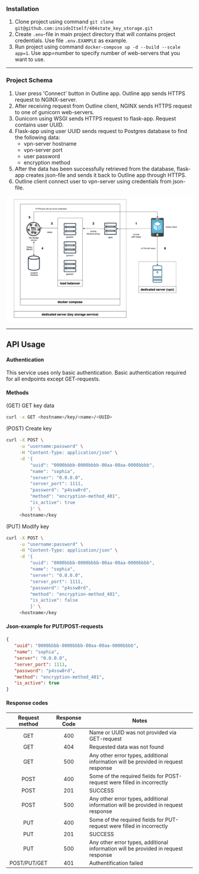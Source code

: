 ### Installation

1. Clone project using command `git clone git@github.com:insideItself/404state_key_storage.git`
2. Create `.env`-file in main project directory that will contains project credentials. Use file `.env.EXAMPLE` as example.
3. Run project using command `docker-compose up -d --build --scale app=1`. Use app=number to specify number of web-servers that you want to use.
---
### Project Schema

1. User press 'Connect' button in Outline app. Outline app sends HTTPS request to NGINX-server.
2. After receiving request from Outline client, NGINX sends HTTPS request to one of gunicorn web-servers.
3. Gunicorn using WSGI sends HTTPS request to flask-app. Request contains user UUID.
4. Flask-app using user UUID sends request to Postgres database to find the following data:
   * vpn-server hostname
   * vpn-server port
   * user password
   * encryption method
5. After the data has been successfully retrieved from the database, flask-app creates json-file and sends it back to Outline app through HTTPS.
6. Outline client connect user to vpn-server using credentials from json-file.

![database_schema](docs/schema.jpg)

---
## API Usage

#### Authentication

This service uses only basic authentication.
Basic authentication required for all endpoints except GET-requests.

#### Methods

 (GET) GET key data
```bash
curl -x GET <hostname>/key/<name>/<UUID>
```

(POST) Create key
```bash
curl -X POST \
     -u "username:password" \
     -H "Content-Type: application/json" \
     -d '{
         "uuid": "0000bbbb-0000bbbb-00aa-00aa-0000bbbb",
         "name": "sophia",
         "server": "0.0.0.0",
         "server_port": 1111,
         "password": "p4ssw0rd",
         "method": "encryption-method_401",
         "is_active": true
         }' \
     <hostname>/key
```

(PUT) Modify key
```bash
curl -X POST \
     -u "username:password" \
     -H "Content-Type: application/json" \
     -d '{
         "uuid": "0000bbbb-0000bbbb-00aa-00aa-0000bbbb",
         "name": "sophia",
         "server": "0.0.0.0",
         "server_port": 1111,
         "password": "p4ssw0rd",
         "method": "encryption-method_401",
         "is_active": false
         }' \
     <hostname>/key
```

#### Json-example for PUT/POST-requests

```json
{
   "uuid": "0000bbbb-0000bbbb-00aa-00aa-0000bbbb",
   "name": "sophia",
   "server": "0.0.0.0",
   "server_port": 1111,
   "password": "p4ssw0rd",
   "method": "encryption-method_401",
   "is_active": true
}
```

#### Response codes

| Request method | Response Code | Notes                                                                              |
|:--------------:|:-------------:|------------------------------------------------------------------------------------|
|      GET       |      400      | Name or UUID was not provided via GET-request                                      |
|      GET       |      404      | Requested data was not found                                                       |
|      GET       |      500      | Any other error types, additional information will be provided in request response |
|      POST      |      400      | Some of the required fields for POST-request were filled in incorrectly            |
|      POST      |      201      | SUCCESS                                                                            |
|      POST      |      500      | Any other error types, additional information will be provided in request response |
|      PUT       |      400      | Some of the required fields for PUT-request were filled in incorrectly             |
|      PUT       |      201      | SUCCESS                                                                            |
|      PUT       |      500      | Any other error types, additional information will be provided in request response |
|  POST/PUT/GET  |      401      | Authentification failed                                                            |